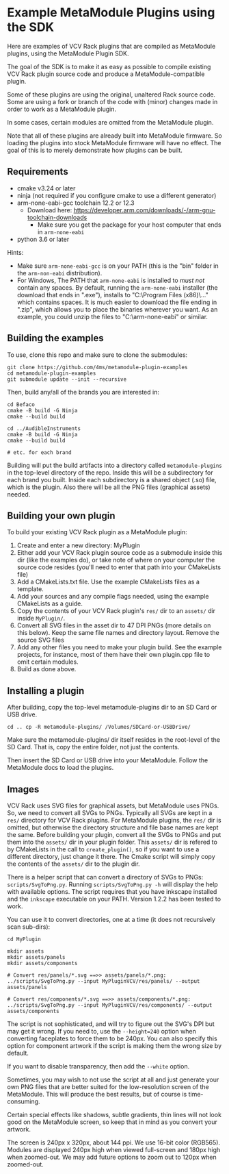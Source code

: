 # Example MetaModule Plugins using the SDK

Here are examples of VCV Rack plugins that are compiled as MetaModule plugins, using the MetaModule Plugin SDK.

The goal of the SDK is to make it as easy as possible to compile existing VCV Rack plugin source code 
and produce a MetaModule-compatible plugin.

Some of these plugins are using the original, unaltered Rack source code. Some are using a fork or branch of the code with
(minor) changes made in order to work as a MetaModule plugin.

In some cases, certain modules are omitted from the MetaModule plugin.

Note that all of these plugins are already built into MetaModule firmware. So loading the plugins into stock MetaModule
firmware will have no effect. The goal of this is to merely demonstrate how plugins can be built.

## Requirements

  - cmake v3.24 or later
  - ninja (not required if you configure cmake to use a different generator) 
  - arm-none-eabi-gcc toolchain 12.2 or 12.3
      - Download here: https://developer.arm.com/downloads/-/arm-gnu-toolchain-downloads
          - Make sure you get the package for your host computer that ends in `arm-none-eabi`
  - python 3.6 or later

Hints:
  - Make sure `arm-none-eabi-gcc` is on your PATH (this is the "bin" folder in the
`arm-non-eabi` distribution).
  - For Windows, The PATH that `arm-none-eabi` is installed to *must not* contain
any spaces. By default, running the `arm-none-eabi` installer (the download
that ends in ".exe"), installs to "C:\Program Files (x86)\\..." which contains
spaces. It is much easier to download the file ending in ".zip", which allows
you to place the binaries wherever you want. As an example, you could unzip the
files to "C:\arm-none-eabi" or similar.


## Building the examples

To use, clone this repo and make sure to clone the submodules:

```
git clone https://github.com/4ms/metamodule-plugin-examples
cd metamodule-plugin-examples
git submodule update --init --recursive
```

Then, build any/all of the brands you are interested in:

```
cd Befaco
cmake -B build -G Ninja
cmake --build build

cd ../AudibleInstruments
cmake -B build -G Ninja
cmake --build build

# etc. for each brand
```

Building will put the build artifacts into a directory called
`metamodule-plugins` in the top-level directory of the repo. Inside this will
be a subdirectory for each brand you built. Inside each subdirectory is a
shared object (.so) file, which is the plugin. Also there will be all the PNG
files (graphical assets) needed.


## Building your own plugin

To build your existing VCV Rack plugin as a MetaModule plugin:

1. Create and enter a new directory: MyPlugin
2. Either add your VCV Rack plugin source code as a submodule inside this dir
   (like the examples do), or take note of where on your computer the source
   code resides (you'll need to enter that path into your CMakeLists file)
3. Add a CMakeLists.txt file. Use the example CMakeLists files as a template. 
4. Add your sources and any compile flags needed, using the example CMakeLists
   as a guide.
5. Copy the contents of your VCV Rack plugin's `res/` dir to an `assets/` dir
   inside `MyPlugin/`.
6. Convert all SVG files in the asset dir to 47 DPI PNGs (more details on this
   below). Keep the same file names and directory layout. Remove the source SVG
   files
7. Add any other files you need to make your plugin build. See the example
   projects, for instance, most of them have their own plugin.cpp file to omit
   certain modules.
8. Build as done above.


## Installing a plugin

After building, copy the top-level metamodule-plugins dir to an SD Card or USB
drive.


``` 
cd .. cp -R metamodule-plugins/ /Volumes/SDCard-or-USBDrive/

``` 

Make sure the metamodule-plugins/ dir itself resides in the root-level of
the SD Card. That is, copy the entire folder, not just the contents.

Then insert the SD Card or USB drive into your MetaModule. Follow the
MetaModule docs to load the plugins.


## Images

VCV Rack uses SVG files for graphical assets, but MetaModule uses PNGs. So, we
need to convert all SVGs to PNGs. Typically all SVGs are kept in a `res/`
directory for VCV Rack plugins. For MetaModule plugins, the `res/` dir is
omitted, but otherwise the directory structure and file base names are kept the
same. Before building your plugin, convert all the SVGs to PNGs and put them
into the `assets/` dir in your plugin folder. This `assets/` dir is refered to
by CMakeLists in the call to `create_plugin()`, so if you want to use a
different directory, just change it there. The Cmake script will simply copy
the contents of the `assets/` dir to the plugin dir.

There is a helper script that can convert a directory of SVGs to PNGs:
`scripts/SvgToPng.py`. Running `scripts/SvgToPng.py -h` will display the help
with available options. The script requires that you have inkscape installed
and the `inkscape` executable on your PATH. Version 1.2.2 has been tested to
work.

You can use it to convert directories, one at a time (it does not recursively
scan sub-dirs):

``` 
cd MyPlugin

mkdir assets 
mkdir assets/panels 
mkdir assets/components

# Convert res/panels/*.svg ==>> assets/panels/*.png: 
../scripts/SvgToPng.py --input MyPluginVCV/res/panels/ --output assets/panels

# Convert res/components/*.svg ==>> assets/components/*.png:
../scripts/SvgToPng.py --input MyPluginVCV/res/components/ --output assets/components

```

The script is not sophisticated, and will try to figure out the SVG's DPI but
may get it wrong. If you need to, use the `--height=240` option when
converting faceplates to force them to be 240px. You can also specify this option
for component artwork if the script is making them the wrong size by default.

If you want to disable transparency, then add the `--white` option.

Sometimes, you may wish to not use the script at all and just generate your own
PNG files that are better suited for the low-resolution screen of the MetaModule.
This will produce the best results, but of course is time-consuming.

Certain special effects like shadows, subtle gradients, thin lines will not look
good on the MetaModule screen, so keep that in mind as you convert your artwork.

The screen is 240px x 320px, about 144 ppi. We use 16-bit color (RGB565).
Modules are displayed 240px high when viewed full-screen and 180px high when zoomed-out.
We may add future options to zoom out to 120px when zoomed-out.


